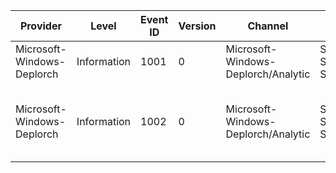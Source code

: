 Provider                    |  Level        |  Event ID  |  Version  |  Channel                              |  Task                   |  Opcode  |  Keyword      |  Message
----------------------------|---------------|------------|-----------|---------------------------------------|-------------------------|----------|---------------|------------------------------------------------------------
Microsoft-Windows-Deplorch  |  Information  |  1001      |  0        |  Microsoft-Windows-Deplorch/Analytic  |  Start System Services  |  Start   |  Performance  |
Microsoft-Windows-Deplorch  |  Information  |  1002      |  0        |  Microsoft-Windows-Deplorch/Analytic  |  Start System Services  |  Stop    |  Performance  |  Finished starting system services with status {ErrorCode}.